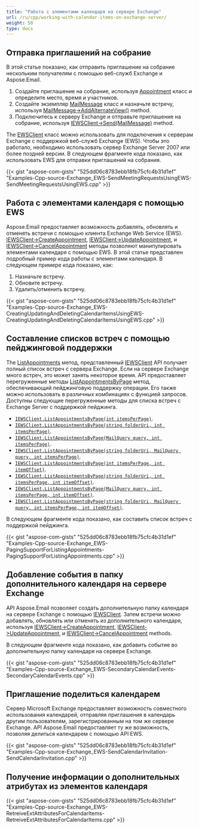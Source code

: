 ```yaml
---
title: "Работа с элементами календаря на сервере Exchange"
url: /ru/cpp/working-with-calendar-items-on-exchange-server/
weight: 50
type: docs
---
```


## **Отправка приглашений на собрание**
В этой статье показано, как отправить приглашение на собрание нескольким получателям с помощью веб-служб Exchange и Aspose.Email.

1. Создайте приглашение на собрание, используя [Appointment](https://apireference.aspose.com/email/cpp/class/aspose.email.calendar.appointment) класс и определите место, время и участников.
1. Создайте экземпляр [MailMessage](https://apireference.aspose.com/email/cpp/class/aspose.email.mail_message) класс и назначьте встречу, используя [MailMessage->AddAlternateView()](https://docs.aspose.com/email/ru/cppfilter-messages-from-exchange-mailbox/) method.
1. Подключитесь к серверу Exchange и отправьте приглашение на собрание, используя [IEWSClient->Send(MailMessage)](https://apireference.aspose.com/email/cpp/class/aspose.email.clients.exchange.web_service.i_e_w_s_client) method.

The [EWSClient](https://apireference.aspose.com/email/cpp/class/aspose.email.clients.exchange.web_service.e_w_s_client) класс можно использовать для подключения к серверам Exchange с поддержкой веб-служб Exchange (EWS). Чтобы это работало, необходимо использовать сервер Exchange Server 2007 или более поздней версии. В следующем фрагменте кода показано, как использовать EWS для отправки приглашений на собрания.



{{< gist "aspose-com-gists" "525dd06c8783ebb18fb75cfc4b31d1ef" "Examples-Cpp-source-Exchange_EWS-SendMeetingRequestsUsingEWS-SendMeetingRequestsUsingEWS.cpp" >}}
## **Работа с элементами календаря с помощью EWS**
Aspose.Email предоставляет возможность добавлять, обновлять и отменять встречи с помощью клиента Exchange Web Service (EWS). [IEWSClient->CreateAppointment](https://apireference.aspose.com/email/cpp/class/aspose.email.clients.exchange.web_service.i_e_w_s_client), [IEWSClient->UpdateAppointment](https://apireference.aspose.com/email/cpp/class/aspose.email.clients.exchange.web_service.i_e_w_s_client), и [IEWSClient->CancelAppointment](https://apireference.aspose.com/email/cpp/class/aspose.email.clients.exchange.web_service.i_e_w_s_client) методы позволяют манипулировать элементами календаря с помощью EWS. В этой статье представлен подробный пример кода работы с элементами календаря. В следующем примере кода показано, как:

1. Назначьте встречу.
1. Обновите встречу.
1. Удалить/отменить встречу.



{{< gist "aspose-com-gists" "525dd06c8783ebb18fb75cfc4b31d1ef" "Examples-Cpp-source-Exchange_EWS-CreatingUpdatingAndDeletingCalendarItemsUsingEWS-CreatingUpdatingAndDeletingCalendarItemsUsingEWS.cpp" >}}
## **Составление списков встреч с помощью пейджинговой поддержки**
The [ListAppointments](https://apireference.aspose.com/email/cpp/class/aspose.email.clients.exchange.web_service.i_e_w_s_client) метод, представленный [IEWSClient](https://apireference.aspose.com/email/cpp/class/aspose.email.clients.exchange.web_service.i_e_w_s_client) API получает полный список встреч с сервера Exchange. Если на сервере Exchange много встреч, это может занять некоторое время. API предоставляет перегруженные методы [ListAppointmentsByPage](https://apireference.aspose.com/email/cpp/class/aspose.email.clients.exchange.web_service.i_e_w_s_client) метод, обеспечивающий пейджинговую поддержку операции. Его также можно использовать в различных комбинациях с функцией запросов. Доступны следующие перегруженные методы для списка встреч с Exchange Server с поддержкой пейджинга.

- [`IEWSClient.ListAppointmentsByPage(int itemsPerPage)`](https://apireference.aspose.com/email/cpp/class/aspose.email.clients.exchange.web_service.i_e_w_s_client).
- [`IEWSClient.ListAppointmentsByPage(string folderUri, int itemsPerPage)`](https://apireference.aspose.com/email/cpp/class/aspose.email.clients.exchange.web_service.i_e_w_s_client).
- [`IEWSClient.ListAppointmentsByPage(MailQuery query, int itemsPerPage)`](https://apireference.aspose.com/email/cpp/class/aspose.email.clients.exchange.web_service.i_e_w_s_client).
- [`IEWSClient.ListAppointmentsByPage(string folderUri, MailQuery query, int itemsPerPage)`](https://apireference.aspose.com/email/cpp/class/aspose.email.clients.exchange.web_service.i_e_w_s_client).
- [`IEWSClient.ListAppointmentsByPage(int itemsPerPage, int itemOffset)`](https://apireference.aspose.com/email/cpp/class/aspose.email.clients.exchange.web_service.i_e_w_s_client).
- [`IEWSClient.ListAppointmentsByPage(string folderUri, int itemsPerPage, int itemOffset)`](https://apireference.aspose.com/email/cpp/class/aspose.email.clients.exchange.web_service.i_e_w_s_client).
- [`IEWSClient.ListAppointmentsByPage(MailQuery query, int itemsPerPage, int itemOffset)`](https://apireference.aspose.com/email/cpp/class/aspose.email.clients.exchange.web_service.i_e_w_s_client).
- [`IEWSClient.ListAppointmentsByPage(string folderUri, MailQuery query, int itemsPerPage, int itemOffset)`](https://apireference.aspose.com/email/cpp/class/aspose.email.clients.exchange.web_service.i_e_w_s_client).

В следующем фрагменте кода показано, как составить список встреч с поддержкой пейджинга.



{{< gist "aspose-com-gists" "525dd06c8783ebb18fb75cfc4b31d1ef" "Examples-Cpp-source-Exchange_EWS-PagingSupportForListingAppointments-PagingSupportForListingAppointments.cpp" >}}
## **Добавление события в папку дополнительного календаря на сервере Exchange**
API Aspose.Email позволяет создать дополнительную папку календаря на сервере Exchange с помощью [IEWSClient](https://apireference.aspose.com/email/cpp/class/aspose.email.clients.exchange.web_service.i_e_w_s_client). Затем встречи можно добавлять, обновлять или отменять из дополнительного календаря, используя [IEWSClient->CreateAppointment](https://apireference.aspose.com/email/cpp/class/aspose.email.clients.exchange.web_service.i_e_w_s_client), [IEWSClient->UpdateAppointment](https://apireference.aspose.com/email/cpp/class/aspose.email.clients.exchange.web_service.i_e_w_s_client), и [IEWSClient->CancelAppointment](https://apireference.aspose.com/email/cpp/class/aspose.email.clients.exchange.web_service.i_e_w_s_client) methods. 

В следующем фрагменте кода показано, как добавить событие во дополнительную папку календаря на сервере Exchange.



{{< gist "aspose-com-gists" "525dd06c8783ebb18fb75cfc4b31d1ef" "Examples-Cpp-source-Exchange_EWS-SecondaryCalendarEvents-SecondaryCalendarEvents.cpp" >}}
## **Приглашение поделиться календарем**
Сервер Microsoft Exchange предоставляет возможность совместного использования календарей, отправляя приглашения в календарь другим пользователям, зарегистрированным на том же сервере Exchange. API Aspose.Email предоставляет ту же возможность, позволяя делиться календарем с помощью API EWS.



{{< gist "aspose-com-gists" "525dd06c8783ebb18fb75cfc4b31d1ef" "Examples-Cpp-source-Exchange_EWS-SendCalendarInvitation-SendCalendarInvitation.cpp" >}}
## **Получение информации о дополнительных атрибутах из элементов календаря**
{{< gist "aspose-com-gists" "525dd06c8783ebb18fb75cfc4b31d1ef" "Examples-Cpp-source-Exchange_EWS-RetreiveExtAttributesForCalendarItems-RetreiveExtAttributesForCalendarItems.cpp" >}}
